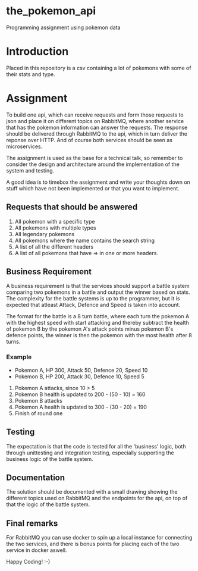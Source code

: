 # the_pokemon_api
Programming assignment using pokemon data

# Introduction
Placed in this repository is a csv containing a lot of pokemons with some of
their stats and type.

# Assignment
To build one api, which can receive requests and form those requests to json and
place it on different topics on RabbitMQ, where another service that has the
pokemon information can answer the requests. The response should be delivered
through RabbitMQ to the api, which in turn deliver the reponse over HTTP. And of
course both services should be seen as microservices.

The assignment is used as the base for a technical talk, so remember to consider
the design and architecture around the implementation of the system and testing.

A good idea is to timebox the assignment and write your thoughts down on stuff
which have not been implemented or that you want to implement.

## Requests that should be answered
1. All pokemon with a specific type
2. All pokemons with multiple types
3. All legendary pokemons
4. All pokemons where the name contains the search string
5. A list of all the different headers
6. A list of all pokemons that have => in one or more headers.

## Business Requirement
A business requirement is that the services should support a battle system comparing two
pokemons in a battle and output the winner based on stats. The complexity for
the battle systems is up to the programmer, but it is expected that atleast Attack, 
Defence and Speed is taken into account. 

The format for the battle is a 8 turn battle, where each turn the pokemon A with
the highest speed with start attacking and thereby subtract the health of
pokemon B by the pokemon A's attack points minus pokemon B's defence points, the
winner is then the pokemon with the most health after 8 turns.

### Example
- Pokemon A, HP 300, Attack 50, Defence 20, Speed 10
- Pokemon B, HP 200, Attack 30, Defence 10, Speed 5

1. Pokemon A attacks, since 10 > 5
2. Pokemon B health is updated to 200 - (50 - 10) = 160
3. Pokemon B attacks
4. Pokemon A health is updated to 300 - (30 - 20) = 190
5. Finish of round one

## Testing
The expectation is that the code is tested for all the 'business' logic, both
through unittesting and integration testing, especially supporting the business
logic of the battle system.

## Documentation
The solution should be documented with a small drawing showing the different
topics used on RabbitMQ and the endpoints for the api, on top of that the logic
of the battle system. 

## Final remarks
For RabbitMQ you can use docker to spin up a local instance for connecting the
two services, and there is bonus points for placing each of the two service in
docker aswell.

Happy Coding! :-)
